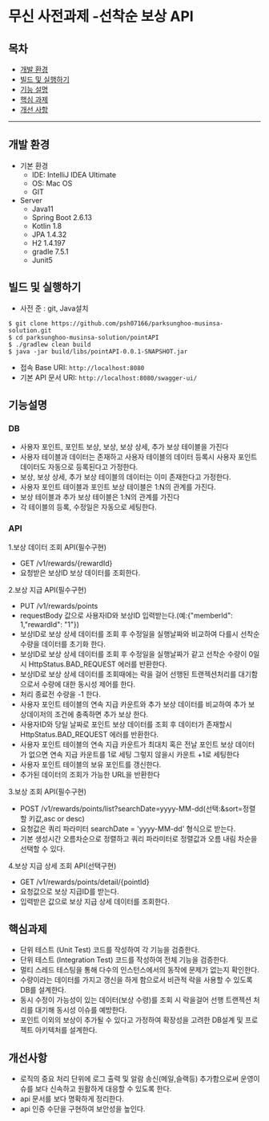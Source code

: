 # 무신 사전과제 -선착순 보상 API

## 목차
- [개발 환경](#개발환경)
- [빌드 및 실행하기](#빌드-및-실행하기)
- [기능 설명](#기능설명)
- [핵심 과제](#핵심과제)
- [개선 사항](#개선사항)
---
## 개발 환경
- 기본 환경
  - IDE: IntelliJ IDEA Ultimate
  - OS: Mac OS
  - GIT
- Server
  - Java11
  - Spring Boot 2.6.13
  - Kotlin 1.8
  - JPA 1.4.32
  - H2 1.4.197
  - gradle 7.5.1
  - Junit5

## 빌드 및 실행하기
- 사전 준 : git, Java설치
```
$ git clone https://github.com/psh07166/parksunghoo-musinsa-solution.git
$ cd parksunghoo-musinsa-solution/pointAPI
$ ./gradlew clean build
$ java -jar build/libs/pointAPI-0.0.1-SNAPSHOT.jar
```
- 접속 Base URI: `http://localhost:8080`
- 기본 API 문서 URI:  `http://localhost:8080/swagger-ui/`

## 기능설명

### DB
- 사용자 포인트, 포인트 보상, 보상, 보상 상세, 추가 보상 테이블을 가진다
- 사용자 테이블과 데이터는 존재하고 사용자 테이블의 데이터 등록시 사용자 포인트 데이터도 자동으로 등록된다고 가정한다.
- 보상, 보상 상세, 추가 보상 테이블의 데이터는 이미 존재한다고 가정한다.
- 사용자 포인트 테이블과 포인트 보상 테이블은 1:N의 관계를 가진다.
- 보상 테이블과 추가 보상 테이블은 1:N의 관계를 가진다
- 각 테이블의 등록, 수정일은 자동으로 세팅한다.

### API

1.보상 데이터 조회 API(필수구현)
- GET /v1/rewards/{rewardId}
- 요청받은 보상ID 보상 데이터를 조회한다.

2.보상 지급 API(필수구현)
- PUT /v1/rewards/points
- requestBody 값으로 사용자ID와 보상ID 입력받는다.(예:{"memberId": 1,"rewardId": "1"})
- 보상ID로 보상 상세 데이터를 조회 후 수정일을 실행날짜와 비교하여 다를시 선착순 수량을 데이터를 초기화 한다.
- 보상ID로 보상 상세 데이터를 조회 후 수정일을 실행날짜가 같고 선착순 수량이 0일시 HttpStatus.BAD_REQUEST 에러를 반환한다.
- 보상ID로 보상 상세 데이터를 조회때에는 락을 걸어 선행된 트랜젝션처리를 대기함으로서 수량에 대한 동시성 제어를 한다.
- 처리 종료전 수량을 -1 한다.
- 사용자 포인트 테이블의 연속 지급 카운트와 추가 보상 데이터를 비교하여 추가 보상데이저의 조건에 충족하면 추가 보상 한다.
- 사용자ID와 당일 날짜로 포인트 보상 데이터를 조회 후 데이터가 존재할시 HttpStatus.BAD_REQUEST 에러를 반환한다.
- 사용자 포인트 테이블의 연속 지급 카운트가 최대치 혹은 전날 포인트 보상 데이터가 없으면 연속 지급 카운트를 1로 세팅 그렇지 않을시 카운트 +1로 세팅한다
- 사용자 포인트 테이블의 보유 포인트를 갱신한다.
- 추가된 데이터의 조회가 가능한 URL을 반환한다

3.보상 조회 API(필수구현)
- POST /v1/rewards/points/list?searchDate=yyyy-MM-dd(선택:&sort=정렬할 키값,asc or desc)
- 요청값은 쿼리 파라미터 searchDate = 'yyyy-MM-dd' 형식으로 받는다.
- 기본 생성시간 오름차순으로 정렬하고 쿼리 파라미터로 정렬값과 오름 내림 차순을 선택할 수 있다.

4.보상 지급 상세 조회 API(선택구현)
- GET /v1/rewards/points/detail/{pointId}
- 요청값으로 보상 지급ID를 받는다.
- 입력받은 값으로 보상 지급 상세 데이터를 조회한다.

## 핵심과제
- 단위 테스트 (Unit Test) 코드를 작성하여 각 기능을 검증한다.
- 단위 테스트 (Integration Test) 코드를 작성하여 전체 기능을 검증한다.
- 멀티 스레드 테스팅을 통해 다수의 인스턴스에서의 동작에 문제가 없는지 확인한다.
- 수량이라는 데이터를 가지고 갱신을 하게 함으로서 비관적 락을 사용할 수 있도록 DB를 설계한다.
- 동시 수정이 가능성이 있는 데이터(보상 수령)를 조회 시 락을걸어 선행 트랜젝션 처리를 대기해 동시성 이슈를 예방한다.
- 포인트 이외의 보상이 추가될 수 있다고 가정하여 확장성을 고려한 DB설계 및 프로젝트 아키텍처를 설계한다.

## 개선사항
- 로직의 중요 처리 단위에 로그 출력 및 알람 송신(메일,슬랙등) 추가함으로써 운영이슈를 보다 신속하고 원활하게 대응할 수
  있도록 한다.
- api 문서를 보다 명확하게 정리한다.
- api 인증 수단을 구현하여 보안성을 높인다.
